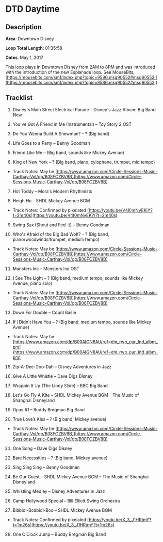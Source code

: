 # DTD Daytime

## Description

**Area**: Downtown Disney

**Loop Total Length**: 01:35:58

**Dates**: May 1, 2017

This loop plays in Downtown Disney from 2AM to 8PM and was introduced with the introduction of the new Esplanade loop. See MouseBits, [https://mousebits.com/smf/index.php?topic=9586.msg90552#msg90552.](https://mousebits.com/smf/index.php?topic=9586.msg90552#msg90552.)

## Tracklist

1. Disney's Main Street Electrical Parade – Disney's Jazz Album: Big Band Now


2. You've Got A Friend in Me (Instrumental) – Toy Story 2 OST


3. Do You Wanna Build A Snowman? – ? (Big band)


4. Life Goes to a Party – Benny Goodman


5. Friend Like Me – (Big band, sounds like Mickey Avenue)


6. King of New York – ? (Big band, piano, xylophone, trumpet, mid tempo)
- Track Notes: May be [https://www.amazon.com/Circle-Sessions-Music-Carthay-Vol/dp/B08FCZBV8B](https://www.amazon.com/Circle-Sessions-Music-Carthay-Vol/dp/B08FCZBV8B)

7. Hot Toddy – Mora's Modern Rhythmists


8. Heigh Ho – SHDL Mickey Avenue BGM
- Track Notes: Confirmed by pixelated [https://youtu.be/V4I0mNyEKiY?t=2m40s](https://youtu.be/V4I0mNyEKiY?t=2m40s)

9. Swing Sax (Shout and Feel It) – Benny Goodman


10. Who's Afraid of the Big Bad Wolf? – ? (Big band, piano/woodwinds/trumpet, medium tempo)
- Track Notes: May be [https://www.amazon.com/Circle-Sessions-Music-Carthay-Vol/dp/B08FCZBV8B](https://www.amazon.com/Circle-Sessions-Music-Carthay-Vol/dp/B08FCZBV8B)

11. Monsters Inc – Monsters Inc OST


12. I See The Light – ? (Big band, medium tempo, sounds like Mickey Avenue, piano solo)
- Track Notes: May be [https://www.amazon.com/Circle-Sessions-Music-Carthay-Vol/dp/B08FCZBV8B](https://www.amazon.com/Circle-Sessions-Music-Carthay-Vol/dp/B08FCZBV8B)

13. Down For Double – Count Basie


14. If I Didn't Have You – ? (Big band, medium tempo, sounds like Mickey Avenue)
- Track Notes: May be [https://www.amazon.com/dp/B00AIGN8AU/ref=dm_rwp_pur_lnd_albm_pm](https://www.amazon.com/dp/B00AIGN8AU/ref=dm_rwp_pur_lnd_albm_pm)

15. Zip-A-Dee-Doo-Dah – Disney Adventures in Jazz


16. Give A Little Whistle – Dave Digs Disney


17. Wrappin It Up (The Lindy Slide) – BBC Big Band


18. Let's Go Fly A Kite – SHDL Mickey Avenue BGM – The Music of Shanghai Disneyland


19. Opus #1 – Buddy Bregman Big Band


20. True Love’s Kiss – ? (Big band, Mickey avenue)
- Track Notes: May be [https://www.amazon.com/Circle-Sessions-Music-Carthay-Vol/dp/B08FCZBV8B](https://www.amazon.com/Circle-Sessions-Music-Carthay-Vol/dp/B08FCZBV8B)

21. One Song – Dave Digs Disney


22. Bare Necessities – ? (Big band, Mickey avenue)


23. Sing Sing Sing – Benny Goodman


24. Be Our Guest – SHDL Mickey Avenue BGM – The Music of Shanghai Disneyland


25. Whistling Medley – Disney Adventures in Jazz


26. Camp Hollywood Special – Bill Elliott Swing Orchestra


27. Bibbidi-Bobbidi-Boo – SHDL Mickey Avenue BGM
- Track Notes: Confirmed by pixelated [https://youtu.be/X_3_J1HRtmY?t=1m26s](https://youtu.be/X_3_J1HRtmY?t=1m26s)

28. One O’Clock Jump – Buddy Bregman Big Band

